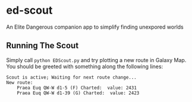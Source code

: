 # ed-scout
An Elite Dangerous companion app to simplify finding unexpored worlds

## Running The Scout

Simply call `python EDScout.py` and try plotting a new route in Galaxy Map. You should be greeted with something along the following lines:

```
Scout is active; Waiting for next route change...
New route: 
	Praea Euq QW-W d1-5 (F) Charted:  value: 2431
	Praea Euq QW-W d1-39 (G) Charted:  value: 2423
```